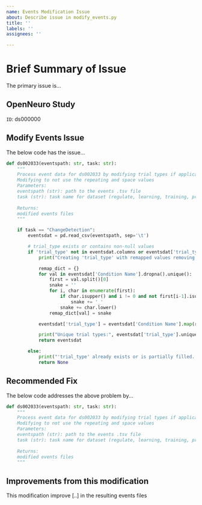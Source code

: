 ```yaml
---
name: Events Modification Issue
about: Describe issue in modify_events.py
title: ''
labels: ''
assignees: ''

---
```


# Brief Summary of Issue

The primary issue is...

## OpenNeuro Study

`ID`: ds000000

## Modify Events Issue

The below code has the issue...

```python
def ds002033(eventspath: str, task: str):
    """
    Process event data for ds002033 by modifying trial types if applicable. 
    Modifying to not use the repeating and space values
    Parameters:
    eventspath (str): path to the events .tsv file
    task (str): task name for dataset (regulate, learning, training, prelearning)
    
    Returns:
    modified events files
    """

    if task == "ChangeDetection":
        eventsdat = pd.read_csv(eventspath, sep='\t')

        # trial_type exists or contains non-null values
        if 'trial_type' not in eventsdat.columns or eventsdat['trial_type'].isnull().all():
            print("Creating 'trial_type' with remapped values removing spaces and camelcase")

            remap_dict = {}
            for val in eventsdat['Condition Name'].dropna().unique():
                first = val.split()[0]
                snake = ''
                for i, char in enumerate(first):
                    if char.isupper() and i != 0 and not first[i-1].isupper():
                        snake += '_'
                    snake += char.lower()
                remap_dict[val] = snake

            eventsdat['trial_type'] = eventsdat['Condition Name'].map(remap_dict)

            print("Unique trial types:", eventsdat['trial_type'].unique())
            return eventsdat

        else:
            print("'trial_type' already exists or is partially filled. Skipping modification.")
            return None
```


## Recommended Fix

The below code addresses the above problem by...

```python
def ds002033(eventspath: str, task: str):
    """
    Process event data for ds002033 by modifying trial types if applicable. 
    Modifying to not use the repeating and space values
    Parameters:
    eventspath (str): path to the events .tsv file
    task (str): task name for dataset (regulate, learning, training, prelearning)
    
    Returns:
    modified events files
    """

```

## Improvements from this modification

This modification improve [..] in the resulting events files
